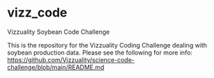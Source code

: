 # vizz_code
Vizzuality Soybean Code Challenge

This is the repository for the Vizzuality Coding Challenge dealing with soybean production data.
Please see the following for more info: https://github.com/Vizzuality/science-code-challenge/blob/main/README.md
